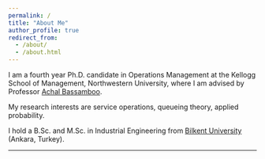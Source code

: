 ```yaml
---
permalink: /
title: "About Me"
author_profile: true
redirect_from: 
  - /about/
  - /about.html
---
```


I am a fourth year Ph.D. candidate in Operations Management at the Kellogg School of Management, Northwestern University, where I am advised by Professor <a href="https://www.kellogg.northwestern.edu/faculty/directory/bassamboo_achal/" target="_blank">Achal Bassamboo</a>.  

My research interests are service operations, queueing theory, applied probability.

I hold a B.Sc. and M.Sc. in Industrial Engineering from  <a href="https://w3.ie.bilkent.edu.tr/en/" target="_blank">Bilkent University</a> (Ankara, Turkey). 


---
